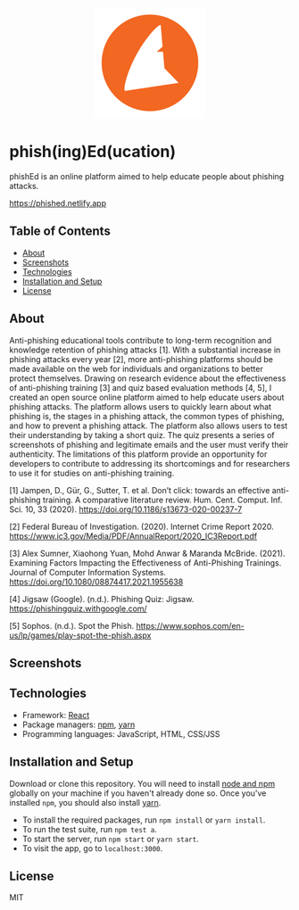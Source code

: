 <p align="center">
	<img src="src/images/phishEd-logo.svg" alt="logo" height="200px">
</p>

# phish(ing)Ed(ucation)

phishEd is an online platform aimed to help educate people about phishing attacks.

https://phished.netlify.app

## Table of Contents

-   [About](#about)
-   [Screenshots](#screenshots)
-   [Technologies](#technologies)
-   [Installation and Setup](#installation-and-setup)
-   [License](#license)

## About

Anti-phishing educational tools contribute to long-term recognition and knowledge retention of phishing attacks [1]. With a substantial increase in phishing attacks every year [2], more anti-phishing platforms should be made available on the web for individuals and organizations to better protect themselves. Drawing on research evidence about the effectiveness of anti-phishing training [3] and quiz based evaluation methods [4, 5], I created an open source online platform aimed to help educate users about phishing attacks. The platform allows users to quickly learn about what phishing is, the stages in a phishing attack, the common types of phishing, and how to prevent a phishing attack. The platform also allows users to test their understanding by taking a short quiz. The quiz presents a series of screenshots of phishing and legitimate emails and the user must verify their authenticity. The limitations of this platform provide an opportunity for developers to contribute to addressing its shortcomings and for researchers to use it for studies on anti-phishing training.

[1] Jampen, D., Gür, G., Sutter, T. et al. Don’t click: towards an effective anti-phishing training. A comparative literature review. Hum. Cent. Comput. Inf. Sci. 10, 33 (2020). https://doi.org/10.1186/s13673-020-00237-7

[2] Federal Bureau of Investigation. (2020). Internet Crime Report 2020. https://www.ic3.gov/Media/PDF/AnnualReport/2020_IC3Report.pdf

[3] Alex Sumner, Xiaohong Yuan, Mohd Anwar & Maranda McBride. (2021). Examining Factors Impacting the Effectiveness of Anti-Phishing Trainings. Journal of Computer Information Systems. https://doi.org/10.1080/08874417.2021.1955638

[4] Jigsaw (Google). (n.d.). Phishing Quiz: Jigsaw. https://phishingquiz.withgoogle.com/

[5] Sophos. (n.d.). Spot the Phish. https://www.sophos.com/en-us/lp/games/play-spot-the-phish.aspx

## Screenshots

## Technologies

-   Framework: [React](https://reactjs.org/)
-   Package managers: [npm](https://www.npmjs.com/), [yarn](https://yarnpkg.com/)
-   Programming languages: JavaScript, HTML, CSS/JSS

## Installation and Setup

Download or clone this repository. You will need to install [node and npm](https://docs.npmjs.com/downloading-and-installing-node-js-and-npm) globally on your machine if you haven't already done so. Once you've installed `npm`, you should also install [yarn](https://classic.yarnpkg.com/lang/en/docs/install/#windows-stable).

-   To install the required packages, run `npm install` or `yarn install`.
-   To run the test suite, run `npm test a`.
-   To start the server, run `npm start` or `yarn start`.
-   To visit the app, go to `localhost:3000`.

## License

MIT
